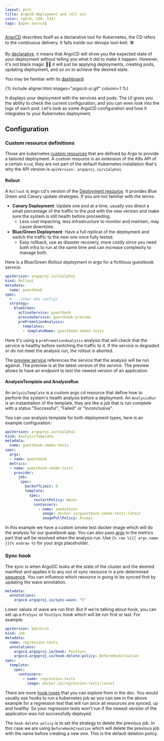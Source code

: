 ```yaml
---
layout: post
title: ArgoCD deployment and roll out
color: rgb(0, 148, 133)
tags: [open source]
---
```


[ArgoCD][1] describes itself as a declarative tool for Kubernetes, the CD refers to the continuous delivery. It falls
inside our devops tool-belt. 🛠

By [declarative][2], it means that ArgoCD will show you the expected state of your deployment without telling you what it
did to make it happen. However, it's not black magic 🧙‍♂️ it will just be applying deployments, creating pods,
updating deployment, and so on to achieve the desired state.

You may be familiar with its [dashboard][1]:

{% include aligner.html images="argocd-ui.gif" column=1 %}

It displays your deployment with the services and pods. The UI gives you the ability to check the current
configuration, and you can even look into the logs of each pod.
Let's look as some ArgoCD configuration and how it integrates to your Kubernetes deployment.

## Configuration

### Custom resource definitions

Those are kubernetes [custom resources][5] that are defined by Argo to provide a tailored deployment.
A custom resource is an extension of the K8s API of a certain `kind`, they are not part of the default Kubernetes
installation that's why the API version is `apiVersion: argoproj.io/v1alpha1`.

#### Rollout

A `Rollout` is argo cd's version of the [Deployment resource][6]. It provides Blue Green and Canary update strategies.
If you are not familiar with the terms:

- **Canary Deployment**: Update one pod at a time, usually you direct a small percentage of the traffic to the pod with
  the new version and make sure the system is still health before proceeding.
  - Less cost impacting, less infrastructure to monitor and maintain, may cause downtime.
- **Blue/Green Deployment**: Have a full replicat of the deployment and switch the traffic to the new one once fully tested.
  - Easy rollback, use as disaster recovery, more costly since you need both infra to run at the same time and can increase complexity
  to manage both.

Here is a Blue/Green _Rollout_ deployment in argo for a fictitious guestbook service:

```yaml
apiVersion: argoproj.io/v1alpha1
kind: Rollout
metadata:
  name: guestbook
spec:
  # ...other k8s configs
  strategy:
    blueGreen:
      activeService: guestbook
      previewService: guestbook-preview
      prePromotionAnalysis:
        templates:
        - templateName: guestbook-smoke-tests
```

Here it's using a `prePromotionAnalysis` analysis that will check that the service is healthy before switching the traffic
to it. If the service is degraded or do not meet the analysis run, the rollout is aborted.

The [preview service][7] references the service that the analysis will be run against. The preview is at the latest version
of the service. The preview allows to have an endpoint to test the newest version of an application.

#### AnalysisTemplate and AnalysisRun

An `AnlysisTemplate` is a custom argo cd resource that define how to perform the system's health analysis before a
deployment. An `AnalysisRun` is an instantiation of the template, they are like a job that is run complete with a
status "Successful", "Failed" or "Inconclusive".

You can use analysis template for both deployment types, here is an example configuration:

```yaml
apiVersion: argoproj.io/v1alpha1
kind: AnalysisTemplate
metadata:
  name: guestbook-smoke-tests
spec:
  args:
  - name: guestbook
  metrics:
  - name: guestbook-smoke-tests
    provider:
      job:
       spec:
         backoffLimit: 0
         template:
           spec:
             restartPolicy: Never
             containers:
               - name: smoketests
                 image: docker.io/guestbook-smoke-tests:latest
                 imagePullPolicy: Always
```

In this example we have a custom smoke test docker image which will do the analysis for our guestbook app.
You can also pass [args][6] in the metrics part that will be resolved when the analysis run.
Use `{% raw %}{{ args.name }}{% endraw %}` for your args placeholder.

### Sync hook

The sync is when ArgoDC looks at the state of the cluster and the desired manifest and applies it to any out of sync
resource in a pre-determined [sequence][3]. You can influence which resource is going to be synced first by updating the
wave annotation.

```yaml
metadata:
  annotations:
    argocd.argoproj.io/sync-wave: "5"
```

Lower values of wave are run first. But if we're talking about hook, you can set up a `PreSync` or `PostSync` hook which
will be run first or last. For example:

```yaml
apiVersion: batch/v1
kind: Job
metadata:
  name: regression-tests
  annotations:
    argocd.argoproj.io/hook: PostSync
    argocd.argoproj.io/hook-delete-policy: BeforeHookCreation
spec:
  template:
    spec:
      containers:
        - name: regression-tests
          image: docker.io/regression-tests:latest
```

There are more [hook types][4] that you can explore from in the doc. You would usually use hooks to run a kubernetes
job as you can see in the above example for a regression test that will run once all resources are synced, up and healthy.
So your regression tests won't run if the newest version of the application was not successfully deployed.

The `hook-delete-policy` is to set the strategy to delete the previous job. In this case we are using `BeforeHookCreation`
which will delete the previous job with the name before creating a new one. This is the default deletion policy.

[1]: https://argo-cd.readthedocs.io/en/stable/
[2]: https://en.wikipedia.org/wiki/Declarative_programming
[3]: https://argo-cd.readthedocs.io/en/stable/user-guide/sync-waves/
[4]: https://argo-cd.readthedocs.io/en/stable/user-guide/resource_hooks/
[5]: https://kubernetes.io/docs/concepts/extend-kubernetes/api-extension/custom-resources/
[6]: https://argoproj.github.io/argo-rollouts/features/analysis/
[7]: https://argoproj.github.io/argo-rollouts/features/bluegreen/#previewservice
